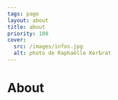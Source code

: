 ```yaml
---
tags: page
layout: about
title: about
priority: 100
cover:
  src: /images/infos.jpg
  alt: photo de Raphaëlle Kerbrat
---
```


# About
